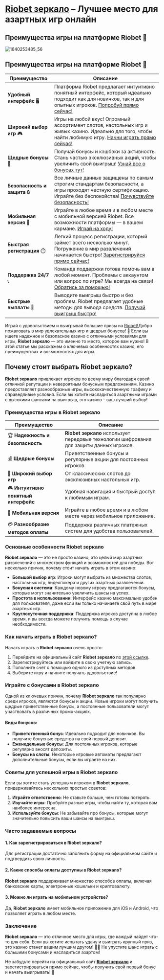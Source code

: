# [Riobet зеркало](https://brandplay.link/dtx89f2L) – Лучшее место для азартных игр онлайн
## Преимущества игры на платформе Riobet 🎰

![1640253485_56](https://github.com/user-attachments/assets/52fe4f55-5c56-4638-9b79-36fdf31e4341)

## Преимущества игры на платформе Riobet 🎰

| **Преимущество**               | **Описание**                                                                                                                                                     |
|---------------------------------|------------------------------------------------------------------------------------------------------------------------------------------------------------------|
| **Удобный интерфейс** 🖥️       | Платформа Riobet предлагает интуитивно понятный интерфейс, который идеально подходит как для новичков, так и для опытных игроков. [Попробуй прямо сейчас!](https://brandplay.link/dtx89f2L) |
| **Широкий выбор игр** 🎮       | Игры на любой вкус! Огромный ассортимент слотов, настольных игр и живых казино. Идеально для того, чтобы найти любимую игру. [Начни играть прямо сейчас!](https://brandplay.link/dtx89f2L) |
| **Щедрые бонусы** 🎁           | Получай бонусы и кэшбэки за активность. Стань частью эксклюзивных акций, чтобы увеличить свой выигрыш! [Узнай все о бонусах тут!](https://brandplay.link/dtx89f2L) |
| **Безопасность и защита** 🔒   | Все личные данные защищены по самым строгим стандартам безопасности, а игры проходят честную сертификацию. Играйте без беспокойства! [Почувствуйте безопасность!](https://brandplay.link/dtx89f2L) |
| **Мобильная версия** 📱        | Играйте в любое время и в любом месте с мобильной версией Riobet. Все возможности платформы — в вашем кармане. [Играй на ходу!](https://brandplay.link/dtx89f2L) |
| **Быстрая регистрация** ⏱️     | Легкий процесс регистрации, который займет всего несколько минут. Погружение в мир развлечений начинается быстро! [Зарегистрируйся прямо сейчас!](https://brandplay.link/dtx89f2L) |
| **Поддержка 24/7** 📞          | Команда поддержки готова помочь вам в любой момент. Проблемы с аккаунтом или вопрос по игре? Мы всегда на связи! [Обратись за помощью!](https://brandplay.link/dtx89f2L) |
| **Быстрые выплаты** 💸         | Выводите выигрыш быстро и без проблем. Riobet предлагает удобные методы для вывода средств. [Получай выигрыш быстро!](https://brandplay.link/dtx89f2L) |

Играй с удовольствием и выигрывай большие призы на [Riobet!](https://brandplay.link/dtx89f2L)Добро пожаловать в мир увлекательных игр и щедрых бонусов! 🌟 Если вы ищете надежное и безопасное казино с отличными условиями для игры, **Riobet зеркало** — это именно то место, которое вам нужно! В этой статье мы расскажем о ключевых особенностях казино, его преимуществах и возможностях для игры.

## Почему стоит выбрать Riobet зеркало?

**Riobet зеркало** привлекает игроков по всему миру благодаря своей отличной репутации и невероятным бонусным предложениям. Казино предоставляет разнообразные игры, высококачественную графику и справедливые условия. Если вы хотите насладиться азартными играми с высокими шансами на выигрыш, это казино – ваш лучший выбор!

### Преимущества игры в Riobet зеркало

| Преимущество | Описание |
| --- | --- |
| 🏆 **Надежность и безопасность** | **Riobet зеркало** использует передовые технологии шифрования для защиты данных игроков. |
| 💰 **Щедрые бонусы** | Приветственные бонусы и регулярные акции для постоянных игроков. |
| 🎰 **Широкий выбор игр** | От классических слотов до эксклюзивных настольных игр. |
| 🎮 **Интуитивно понятный интерфейс** | Удобная навигация и быстрый доступ к любимым играм. |
| 📱 **Мобильная версия** | Играйте в любое время и в любом месте через мобильное приложение. |
| 💳 **Разнообразие методов оплаты** | Поддержка различных платежных систем для удобства пользователей. |

### Основные особенности Riobet зеркало

**Riobet зеркало** — это не просто казино, это целый мир азартных развлечений с множеством функций и возможностей для победы. Вот несколько причин, почему стоит начать играть в этом казино:

- **Большой выбор игр**: Игроки могут выбрать из множества слотов, настольных игр, видеопокера и других азартных развлечений.
- **Бонусная система**: Каждому новому игроку предлагаются бонусы, которые могут значительно увеличить шансы на успех.
- **Простота в использовании**: Интерфейс казино максимально удобен для пользователя, даже если вы только начинаете свой путь в мире азартных игр.
- **Круглосуточная поддержка**: Поддержка игроков доступна в любое время, и вы всегда можете получить помощь в случае необходимости.

### Как начать играть в Riobet зеркало?

Начать играть в **Riobet зеркало** очень просто:

1. Перейдите на официальный сайт **Riobet зеркало** по [этой ссылке](https://brandplay.link/dtx89f2L).
2. Зарегистрируйтесь или войдите в свою учетную запись.
3. Пополните счет с помощью одного из доступных методов.
4. Выберите игру и начните получать удовольствие!

### Играйте с бонусами в Riobet зеркало

Одной из ключевых причин, почему **Riobet зеркало** так популярно среди игроков, являются бонусы и акции. Новые игроки могут получить щедрые приветственные бонусы, а постоянные пользователи могут участвовать в различных промо-акциях.

#### Виды бонусов:

- **Приветственный бонус**: Идеально подходит для новичков. Вы получите бонусные средства на свой первый депозит.
- **Еженедельные бонусы**: Для постоянных игроков, которые регулярно вносят депозиты.
- **Бонусы на слоты**: Некоторые игровые автоматы предлагают дополнительные бонусы, если вы играете на них.

### Советы для успешной игры в Riobet зеркало

Если вы хотите стать успешным игроком в **Riobet зеркало**, придерживайтесь нескольких простых советов:

1. **Играйте ответственно**: Не ставьте больше, чем готовы потерять.
2. **Изучайте игры**: Пробуйте разные игры, чтобы найти ту, которая вам наиболее интересна.
3. **Используйте бонусы**: Не забывайте про бонусы, которые могут значительно повысить ваши шансы на выигрыш.

### Часто задаваемые вопросы

#### 1. Как зарегистрироваться в **Riobet зеркало**?
Для регистрации достаточно заполнить форму на официальном сайте и подтвердить свою личность.

#### 2. Какие способы оплаты доступны в **Riobet зеркало**?
**Riobet зеркало** поддерживает множество способов оплаты, включая банковские карты, электронные кошельки и криптовалюту.

#### 3. Можно ли играть на мобильном устройстве?
Да, **Riobet зеркало** имеет мобильное приложение для iOS и Android, что позволяет играть в любом месте.

### Заключение

**Riobet зеркало** — это отличное место для игры, где каждый найдет что-то для себя. Если вы хотите испытать удачу и выиграть крупный приз, это казино станет вашим лучшим другом! 🎲💸 Не упустите шанс играть с большими бонусами и насладиться азартом!

Не забудьте перейти на официальный сайт **[Riobet зеркало](https://brandplay.link/dtx89f2L)** и зарегистрироваться прямо сейчас, чтобы получить свой первый бонус и начать выигрывать! 🎉
